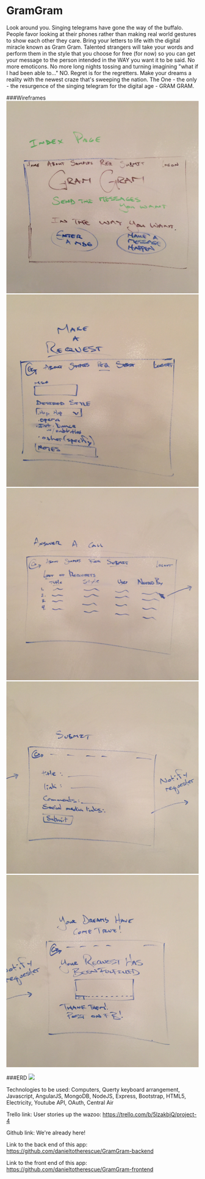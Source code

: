# GramGram

Look around you.  Singing telegrams have gone the way of the buffalo. People favor looking at their phones rather than making real world gestures to show each other they care.  Bring your letters to life with the digital miracle known as Gram Gram.  Talented strangers will take your words and perform them in the style that you choose for free (for now) so you can get your message to the person intended in the WAY you want it to be said.  No more emoticons.  No more long nights tossing and turning imagining "what if I had been able to..." NO.  Regret is for the regretters. Make your dreams a reality with the newest craze that's sweeping the nation.  The One - the only - the resurgence of the singing telegram for the digital age - GRAM GRAM.


###Wireframes
![](assets/IMG_1589.JPG)
![](assets/IMG_1590.JPG)
![](assets/IMG_1591.JPG)
![](assets/IMG_1592.JPG)
![](assets/IMG_1593.JPG)

###ERD
![](assets/Gram-Gram-ERD.jpg)


Technologies to be used:
Computers, Querty keyboard arrangement, Javascript, AngularJS, MongoDB, NodeJS, Express, Bootstrap, HTML5, Electricity, Youtube API, OAuth, Central Air

Trello link:
User stories up the wazoo: https://trello.com/b/5lzakbjQ/project-4


Github link: We're already here!

Link to the back end of this app: https://github.com/danieltotherescue/GramGram-backend

Link to the front end of this app: https://github.com/danieltotherescue/GramGram-frontend
